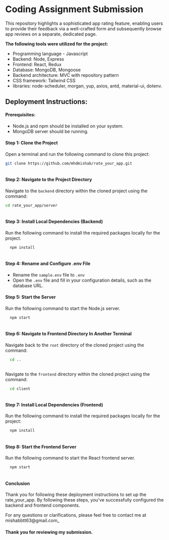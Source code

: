 # **Coding Assignment Submission**

This repository highlights a sophisticated app rating feature, enabling users to provide their feedback via a well-crafted form and subsequently browse app reviews on a separate, dedicated page.

**The following tools were utilized for the project:**

- Programming language - Javascript
- Backend: Node, Express
- Frontend: React, Redux
- Database: MongoDB, Mongoose
- Backend architecture: MVC with repository pattern
- CSS framework: Tailwind CSS
- libraries:  node-scheduler, morgan, yup, axios, antd, material-ui, dotenv.


## Deployment Instructions:

#### Prerequisites:

- Node.js and npm should be installed on your system.
- MongoDB server should be running.

#### Step 1: Clone the Project

Open a terminal and run the following command to clone this project:
```bash
git clone https://github.com/mhdmishab/rate_your_app.git
 
```
#### Step 2: Navigate to the Project Directory

Navigate to the `backend` directory within the cloned project using the command:
```bash
cd rate_your_app/server
 
```

#### Step 3: Install Local Dependencies (Backend)

Run the following command to install the required packages locally for the project.

```bash
  npm install
 
```
#### Step 4: Rename and Configure .env File

- Rename the `sample.env` file to `.env`
- Open the `.env` file and fill in your configuration details, such as the database URL.

#### Step 5: Start the Server

Run the following command to start the Node.js server.

```bash
  npm start
 
```
#### Step 6: Navigate to Frontend Directory In Another Terminal

Navigate back to the `root` directory of the cloned project using the command:

```bash
  cd ..
 
```
Navigate to the `frontend` directory within the cloned project using the command:
```bash
  cd client
 
```
#### Step 7: Install Local Dependencies (Frontend)

Run the following command to install the required packages locally for the project:

```bash
  npm install
 
```

#### Step 8: Start the Frontend Server

Run the following command to start the React frontend server.

```bash
  npm start
 
```

#### Conclusion

Thank you for following these deployment instructions to set up the rate_your_app. By following these steps, you've successfully configured the backend and frontend components.

For any questions or clarifications, please feel free to contact me at mishabbtt63@gmail.com_

#### Thank you for reviewing my submission.

